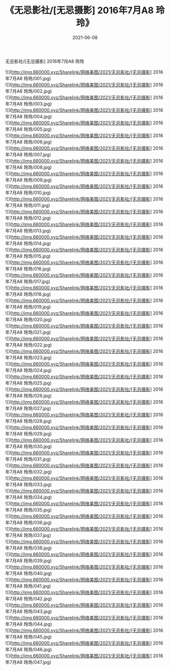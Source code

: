 ﻿---
layout: post
title:  《无忌影社/[无忌摄影] 2016年7月A8 玲玲》
date:   2021-06-08
img: http://img.660000.xyz/Sharelink/网络美图/2021/无忌影社/[无忌摄影] 2016年7月A8 玲玲/000.jpg
categories: [美女, 清纯, 唯美]
---

无忌影社/[无忌摄影] 2016年7月A8 玲玲

 ![](http://img.660000.xyz/Sharelink/网络美图/2021/无忌影社/[无忌摄影] 2016年7月A8 玲玲/001.jpg) <br>![](http://img.660000.xyz/Sharelink/网络美图/2021/无忌影社/[无忌摄影] 2016年7月A8 玲玲/002.jpg) <br>![](http://img.660000.xyz/Sharelink/网络美图/2021/无忌影社/[无忌摄影] 2016年7月A8 玲玲/003.jpg) <br>![](http://img.660000.xyz/Sharelink/网络美图/2021/无忌影社/[无忌摄影] 2016年7月A8 玲玲/004.jpg) <br>![](http://img.660000.xyz/Sharelink/网络美图/2021/无忌影社/[无忌摄影] 2016年7月A8 玲玲/005.jpg) <br>![](http://img.660000.xyz/Sharelink/网络美图/2021/无忌影社/[无忌摄影] 2016年7月A8 玲玲/006.jpg) <br>![](http://img.660000.xyz/Sharelink/网络美图/2021/无忌影社/[无忌摄影] 2016年7月A8 玲玲/007.jpg) <br>![](http://img.660000.xyz/Sharelink/网络美图/2021/无忌影社/[无忌摄影] 2016年7月A8 玲玲/008.jpg) <br>![](http://img.660000.xyz/Sharelink/网络美图/2021/无忌影社/[无忌摄影] 2016年7月A8 玲玲/009.jpg) <br>![](http://img.660000.xyz/Sharelink/网络美图/2021/无忌影社/[无忌摄影] 2016年7月A8 玲玲/010.jpg) <br>![](http://img.660000.xyz/Sharelink/网络美图/2021/无忌影社/[无忌摄影] 2016年7月A8 玲玲/011.jpg) <br>![](http://img.660000.xyz/Sharelink/网络美图/2021/无忌影社/[无忌摄影] 2016年7月A8 玲玲/012.jpg) <br>![](http://img.660000.xyz/Sharelink/网络美图/2021/无忌影社/[无忌摄影] 2016年7月A8 玲玲/013.jpg) <br>![](http://img.660000.xyz/Sharelink/网络美图/2021/无忌影社/[无忌摄影] 2016年7月A8 玲玲/014.jpg) <br>![](http://img.660000.xyz/Sharelink/网络美图/2021/无忌影社/[无忌摄影] 2016年7月A8 玲玲/015.jpg) <br>![](http://img.660000.xyz/Sharelink/网络美图/2021/无忌影社/[无忌摄影] 2016年7月A8 玲玲/016.jpg) <br>![](http://img.660000.xyz/Sharelink/网络美图/2021/无忌影社/[无忌摄影] 2016年7月A8 玲玲/017.jpg) <br>![](http://img.660000.xyz/Sharelink/网络美图/2021/无忌影社/[无忌摄影] 2016年7月A8 玲玲/018.jpg) <br>![](http://img.660000.xyz/Sharelink/网络美图/2021/无忌影社/[无忌摄影] 2016年7月A8 玲玲/019.jpg) <br>![](http://img.660000.xyz/Sharelink/网络美图/2021/无忌影社/[无忌摄影] 2016年7月A8 玲玲/020.jpg) <br>![](http://img.660000.xyz/Sharelink/网络美图/2021/无忌影社/[无忌摄影] 2016年7月A8 玲玲/021.jpg) <br>![](http://img.660000.xyz/Sharelink/网络美图/2021/无忌影社/[无忌摄影] 2016年7月A8 玲玲/022.jpg) <br>![](http://img.660000.xyz/Sharelink/网络美图/2021/无忌影社/[无忌摄影] 2016年7月A8 玲玲/023.jpg) <br>![](http://img.660000.xyz/Sharelink/网络美图/2021/无忌影社/[无忌摄影] 2016年7月A8 玲玲/024.jpg) <br>![](http://img.660000.xyz/Sharelink/网络美图/2021/无忌影社/[无忌摄影] 2016年7月A8 玲玲/025.jpg) <br>![](http://img.660000.xyz/Sharelink/网络美图/2021/无忌影社/[无忌摄影] 2016年7月A8 玲玲/026.jpg) <br>![](http://img.660000.xyz/Sharelink/网络美图/2021/无忌影社/[无忌摄影] 2016年7月A8 玲玲/027.jpg) <br>![](http://img.660000.xyz/Sharelink/网络美图/2021/无忌影社/[无忌摄影] 2016年7月A8 玲玲/028.jpg) <br>![](http://img.660000.xyz/Sharelink/网络美图/2021/无忌影社/[无忌摄影] 2016年7月A8 玲玲/029.jpg) <br>![](http://img.660000.xyz/Sharelink/网络美图/2021/无忌影社/[无忌摄影] 2016年7月A8 玲玲/030.jpg) <br>![](http://img.660000.xyz/Sharelink/网络美图/2021/无忌影社/[无忌摄影] 2016年7月A8 玲玲/031.jpg) <br>![](http://img.660000.xyz/Sharelink/网络美图/2021/无忌影社/[无忌摄影] 2016年7月A8 玲玲/032.jpg) <br>![](http://img.660000.xyz/Sharelink/网络美图/2021/无忌影社/[无忌摄影] 2016年7月A8 玲玲/033.jpg) <br>![](http://img.660000.xyz/Sharelink/网络美图/2021/无忌影社/[无忌摄影] 2016年7月A8 玲玲/034.jpg) <br>![](http://img.660000.xyz/Sharelink/网络美图/2021/无忌影社/[无忌摄影] 2016年7月A8 玲玲/035.jpg) <br>![](http://img.660000.xyz/Sharelink/网络美图/2021/无忌影社/[无忌摄影] 2016年7月A8 玲玲/036.jpg) <br>![](http://img.660000.xyz/Sharelink/网络美图/2021/无忌影社/[无忌摄影] 2016年7月A8 玲玲/037.jpg) <br>![](http://img.660000.xyz/Sharelink/网络美图/2021/无忌影社/[无忌摄影] 2016年7月A8 玲玲/038.jpg) <br>![](http://img.660000.xyz/Sharelink/网络美图/2021/无忌影社/[无忌摄影] 2016年7月A8 玲玲/039.jpg) <br>![](http://img.660000.xyz/Sharelink/网络美图/2021/无忌影社/[无忌摄影] 2016年7月A8 玲玲/040.jpg) <br>![](http://img.660000.xyz/Sharelink/网络美图/2021/无忌影社/[无忌摄影] 2016年7月A8 玲玲/041.jpg) <br>![](http://img.660000.xyz/Sharelink/网络美图/2021/无忌影社/[无忌摄影] 2016年7月A8 玲玲/042.jpg) <br>![](http://img.660000.xyz/Sharelink/网络美图/2021/无忌影社/[无忌摄影] 2016年7月A8 玲玲/043.jpg) <br>![](http://img.660000.xyz/Sharelink/网络美图/2021/无忌影社/[无忌摄影] 2016年7月A8 玲玲/044.jpg) <br>![](http://img.660000.xyz/Sharelink/网络美图/2021/无忌影社/[无忌摄影] 2016年7月A8 玲玲/045.jpg) <br>![](http://img.660000.xyz/Sharelink/网络美图/2021/无忌影社/[无忌摄影] 2016年7月A8 玲玲/046.jpg) <br>![](http://img.660000.xyz/Sharelink/网络美图/2021/无忌影社/[无忌摄影] 2016年7月A8 玲玲/047.jpg) <br>